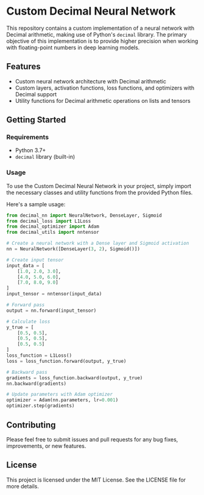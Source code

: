 # Custom Decimal Neural Network

This repository contains a custom implementation of a neural network with Decimal arithmetic, making use of Python's `decimal` library. The primary objective of this implementation is to provide higher precision when working with floating-point numbers in deep learning models.

## Features

- Custom neural network architecture with Decimal arithmetic
- Custom layers, activation functions, loss functions, and optimizers with Decimal support
- Utility functions for Decimal arithmetic operations on lists and tensors

## Getting Started

### Requirements

- Python 3.7+
- `decimal` library (built-in)

### Usage

To use the Custom Decimal Neural Network in your project, simply import the necessary classes and utility functions from the provided Python files.

Here's a sample usage:

```python
from decimal_nn import NeuralNetwork, DenseLayer, Sigmoid
from decimal_loss import L1Loss
from decimal_optimizer import Adam
from decimal_utils import nntensor

# Create a neural network with a Dense layer and Sigmoid activation
nn = NeuralNetwork([DenseLayer(3, 2), Sigmoid()])

# Create input tensor
input_data = [
    [1.0, 2.0, 3.0],
    [4.0, 5.0, 6.0],
    [7.0, 8.0, 9.0]
]
input_tensor = nntensor(input_data)

# Forward pass
output = nn.forward(input_tensor)

# Calculate loss
y_true = [
    [0.5, 0.5],
    [0.5, 0.5],
    [0.5, 0.5]
]
loss_function = L1Loss()
loss = loss_function.forward(output, y_true)

# Backward pass
gradients = loss_function.backward(output, y_true)
nn.backward(gradients)

# Update parameters with Adam optimizer
optimizer = Adam(nn.parameters, lr=0.001)
optimizer.step(gradients)

```

## Contributing
Please feel free to submit issues and pull requests for any bug fixes, improvements, or new features.

## License
This project is licensed under the MIT License. See the LICENSE file for more details.
